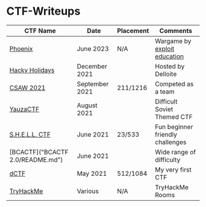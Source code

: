 # CTF-Writeups


| CTF Name | Date | Placement | Comments |
| --- | --- | --- | --- |
| [Phoenix](exploit_education/phoenix/README.md) | June 2023 | N/A | Wargame by [exploit education](https://exploit.education)|
| [Hacky Holidays](Hacky_Holidays_Space_Race/) | December 2021 | | Hosted by Delloite |
| [CSAW 2021](https://github.com/CR15PR/CSAW2021) | September 2021 | 211/1216 | Competed as a team |
| [YauzaCTF](YauzaCTF/Lorem-Ipsum/README.md) | August 2021 | | Difficult Soviet Themed CTF |
| [S.H.E.L.L. CTF](S.H.E.L.L.%20CTF/README.md) | June 2021 | 23/533 | Fun beginner friendly challenges |
| [BCACTF]("BCACTF 2.0/README.md") | June 2021 | | Wide range of difficulty |
| [dCTF](dCTF/README.md) | May 2021 | 512/1084 | My very first CTF |
| [TryHackMe](TryHackMe/README.md) | Various | N/A | TryHackMe Rooms | 


